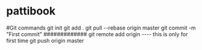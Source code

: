 # pattibook

#Git commands
 git init
 git add .
 git pull --rebase origin master
 git  commit -m "First commit"
 #############   git remote add origin <git url> ---- this is only for first time
 git push origin master
 